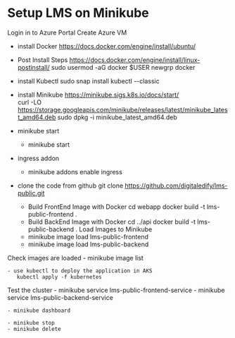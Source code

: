 # Setup LMS on Minikube

Login in to Azure Portal
Create Azure VM
  - install Docker
    https://docs.docker.com/engine/install/ubuntu/
  - Post Install Steps
    https://docs.docker.com/engine/install/linux-postinstall/
    sudo usermod -aG docker $USER
    newgrp docker
  - install Kubectl
        sudo snap install kubectl --classic
  - install Minikube
        https://minikube.sigs.k8s.io/docs/start/  
        curl -LO https://storage.googleapis.com/minikube/releases/latest/minikube_latest_amd64.deb
        sudo dpkg -i minikube_latest_amd64.deb
  - minikube start 
    - minikube start
  - ingress addon
    - minikube addons enable ingress


  - clone the code from github
       git clone https://github.com/digitaledify/lms-public.git

    - Build FrontEnd Image with Docker
       cd webapp
       docker build -t lms-public-frontend .
    - Build BackEnd Image with Docker
         cd ../api
         docker build -t lms-public-backend .
Load Images to Minikube 
    - minikube image load lms-public-frontend
    - minikube image load lms-public-backend

Check images are loaded
    - minikube image list

    - use kubectl to deploy the application in AKS
       kubectl apply -f kubernetes

Test the cluster 
    - minikube service lms-public-frontend-service
    - minikube service lms-public-backend-service

    - minikube dashboard

    - minikube stop
    - minikube delete   

    
